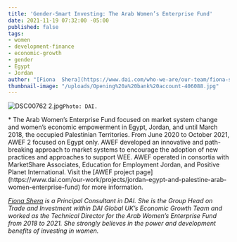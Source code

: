 ```yaml
---
title: 'Gender-Smart Investing: The Arab Women’s Enterprise Fund'
date: 2021-11-19 07:32:00 -05:00
published: false
tags:
- women
- development-finance
- economic-growth
- gender
- Egypt
- Jordan
author: "[Fiona  Shera](https://www.dai.com/who-we-are/our-team/fiona-shera)"
thumbnail-image: "/uploads/Opening%20a%20bank%20account-406088.jpg"
---
```




![DSC00762 2.jpg](/uploads/DSC00762%202.jpg)`Photo: DAI.`



<aside id="footnote-1">* The Arab Women’s Enterprise Fund focused on market system change and women’s economic empowerment in Egypt, Jordan, and until March 2018, the occupied Palestinian Territories. From June 2020 to October 2021, AWEF 2 focused on Egypt only. AWEF developed an innovative and path-breaking approach to market systems to encourage the adoption of new practices and approaches to support WEE. AWEF operated in consortia with MarketShare Associates, Education for Employment Jordan, and Positive Planet International. Visit the [AWEF project page](https://www.dai.com/our-work/projects/jordan-egypt-and-palestine-arab-women-enterprise-fund) for more information.</aside>

*[Fiona  Shera](https://www.dai.com/who-we-are/our-team/fiona-shera) is a Principal Consultant in DAI. She is the Group Head on Trade and Investment within DAI Global UK’s Economic Growth Team and worked as the Technical Director for the Arab Women’s Enterprise Fund from 2018 to 2021. She strongly believes in the power and development benefits of investing in women.*